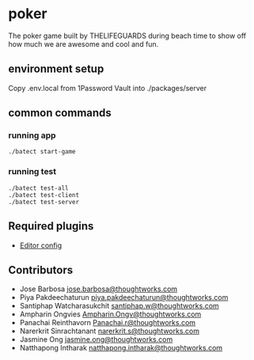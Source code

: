 # poker

The poker game built by THELIFEGUARDS during beach time to show off how much we are awesome and cool and fun.

## environment setup

Copy .env.local from 1Password Vault into ./packages/server

## common commands

### running app

```
./batect start-game
```

### running test

```
./batect test-all
./batect test-client
./batect test-server
```

## Required plugins

- [Editor config](https://marketplace.visualstudio.com/items?itemName=EditorConfig.EditorConfig)

## Contributors

- Jose Barbosa <jose.barbosa@thoughtworks.com>
- Piya Pakdeechaturun <piya.pakdeechaturun@thoughtworks.com>
- Santiphap Watcharasukchit <santiphap.w@thoughtworks.com>
- Ampharin Ongvies <Ampharin.Ongv@thoughtworks.com>
- Panachai Reinthavorn <Panachai.r@thoughtworks.com>
- Narerkrit Sinrachtanant <narerkrit.s@thoughtworks.com>
- Jasmine Ong <jasmine.ong@thoughtworks.com>
- Natthapong Intharak <natthapong.intharak@thoughtworks.com>
